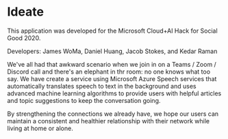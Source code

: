 # Ideate

This application was developed for the Microsoft Cloud+AI Hack for Social Good 2020.

Developers: James WoMa, Daniel Huang, Jacob Stokes, and Kedar Raman

We've all had that awkward scenario when we join in on a Teams / Zoom / Discord call and there's an elephant in thr room: no one knows what too say. We have create a service using Microsoft Azure Speech services that automatically translates speech to text in the background and uses advanced machine learning algorithms to provide users with helpful articles and topic suggestions to keep the conversation going.

By strengthening the connections we already have, we hope our users can maintain a consistent and healthier relationship with their network while living at home or alone.
